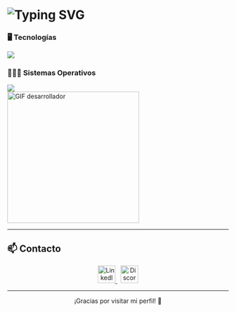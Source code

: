 <!-- Encabezado animado con GIF a la derecha -->

<div style="display: flex; justify-content: space-between; align-items: center; flex-wrap: wrap;">
  
  <div style="flex: 1; min-width: 300px;">
    
<h1>
  <img src="https://readme-typing-svg.demolab.com?font=Fira+Code&weight=500&size=28&pause=1000&color=4CAF50&center=false&vCenter=true&width=600&lines=%F0%9F%91%8B+Hola%2C+soy+Efrain+Morales;Desarrollador+Fullstack;Apasionado+por+la+tecnolog%C3%ADa+%F0%9F%9A%80" alt="Typing SVG" />
</h1>

  <!-- Tecnologías -->
  <h3>🖥️ Tecnologías</h3>
  <img src="https://skillicons.dev/icons?i=git,css,discord,postgres,github,html,java,js,md,nodejs,py,react,ts,vscode" />

  <!-- Sistemas -->
  <h3>👨🏻‍💻 Sistemas Operativos</h3>
  <img src="https://skillicons.dev/icons?i=windows,mint,ubuntu,debian" />
  
  </div>

  <div style="flex: 1; text-align: left; min-width: 250px;">
    <img src="https://media.giphy.com/media/qgQUggAC3Pfv687qPC/giphy.gif" width="300" alt="GIF desarrollador" />
  </div>

</div>

---

## 📫 Contacto

<p align="center">
  <a href="https://www.linkedin.com/in/1010nishant/" target="_blank">
    <img src="https://user-images.githubusercontent.com/88904952/234979284-68c11d7f-1acc-4f0c-ac78-044e1037d7b0.png" alt="LinkedIn" height="40" />
  </a>
  &nbsp;
  <a href="https://discordapp.com/users/957722095381540874" target="_blank">
    <img src="https://user-images.githubusercontent.com/88904952/234982627-019fd336-6248-453c-9b05-97c13fd1d207.png" alt="Discord" height="40" />
  </a>
</p>

---

<p align="center">¡Gracias por visitar mi perfil! 🚀</p>
